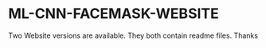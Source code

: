 # ML-CNN-FACEMASK-WEBSITE

Two Website versions are available. They both contain readme files.
Thanks
